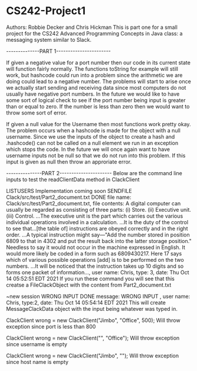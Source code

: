 # CS242-Project1

Authors: Robbie Decker and Chris Hickman
This is part one for a small project for the CS242 Advanced Programming Concepts in Java class: a messaging system similar to Slack.

--------------PART 1-----------------------

If given a negative value for a port number then our code in its current state will function fairly normally. The functions toString for
example will still work, but hashcode could run into a problem since the arithmetic we are doing could lead to a negative number.
The problems will start to arise once we actually start sending and receiving data since most computers do not usually
have negative port numbers. In the future we would like to have some sort of logical check to see if the port number being input
is greater than or equal to zero. If the number is less than zero then we would want to throw some sort of error.

If given a null value for the Username then most functions work pretty okay. The problem occurs when a hashcode 
is made for the object with a null username. Since we use the inputs of the object to create a hash and .hashcode() can not be called on a null element
we run in an exception which stops the code. In the future we will once again want to have username inputs not be null so that we do not 
run into this problem. If this input is given as null then throw an approriate error.

---------------PART 2----------------------
Below are the command line inputs to test the readClientData method in ClackClient

LISTUSERS
Implementation coming soon
SENDFILE Clack/src/test/Part2_document.txt
DONE
file name: Clack/src/test/Part2_document.txt, file contents: A digital computer can usually be regarded as consisting of three parts: (i) Store. (ii) Executive unit. (iii) Control. ...The executive unit is the part which carries out the various individual operations involved in a calculation. ...It is the duty of the control to see that...[the table of] instructions are obeyed correctly and in the right order. ...A typical instruction might say—"Add the number stored in position 6809 to that in 4302 and put the result back into the latter storage position." Needless to say it would not occur in the machine expressed in English. It would more likely be coded in a form such as 6809430217. Here 17 says which of various possible operations [add] is to be performed on the two numbers. ...It will be noticed that the instruction takes up 10 digits and so forms one packet of information..., user name: Chris, type: 3, date: Thu Oct 14 05:52:51 EDT 2021
If you run these command you will see that this creatse a FileClackObject with the content
from Part2_document.txt

~new session
WRONG INPUT 
DONE
message: WRONG INPUT , user name: Chris, type:2, date: Thu Oct 14 05:54:14 EDT 2021
This will create MessageClackData object with the input being whatever was typed in. 


ClackClient wrong = new ClackClient("Jimbo", "Office", 500);
Will throw exception since port is less than 800 

ClackClient wrong = new ClackClient("", "Office");
Will throw exception since username is empty

ClackClient wrong = new ClackClient("Jimbo", "");
Will throw exception since host name is empty